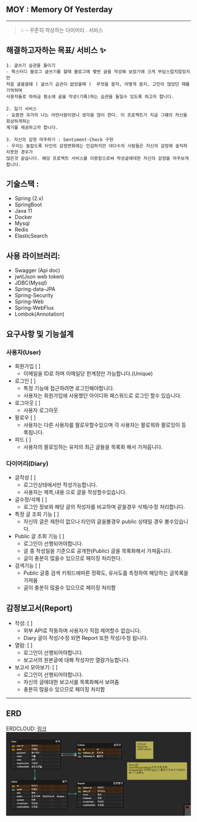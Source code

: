 ## MOY : Memory Of Yesterday

---

> 💡 - 꾸준히 작성하는 다이어리 . 서비스

## 해결하고자하는 목표/ 서비스 ✨

```
1. 글쓰기 습관을 들이기
- 북스터디 블로그 글쓰기를 할때 블로그에 몇번 글을 작성해 보았기에 크게 부담스럽지않았지만
처음 글을쓸떄 ( 글쓰기 습관이 없었을때 )  무엇을 쓸지, 어떻게 쓸지, 고민이 많았던 때를 기억하며
사용자들로 하여금 평소에 글을 작성(기록)하는 습관을 들일수 있도록 하고자 합니다.

2. 일기 서비스
- 요즘엔 과거의 나는 어떤사람이였나 생각을 많이 한다. 이 프로젝트가 지금 그떄의 자신을 회상하게하는
계기를 제공하고자 합니다.

3. 자신의 감정 마주하기 : Sentiment-Check 구현
- 우리는 놀랍도록 타인의 감정변화에는 민감하지만 대다수의 사람들은 자신의 감정에 솔직하지못한 경우가
많은것 같습니다. 해당 프로젝트 서비스를 이용함으로써 작성글에대한 자신의 감정을 마주보게합니다.
```

## 기술스택 :

- Spring (2.x)
- SpringBoot
- Java 11
- Docker
- Mysql
- Redis
- ElasticSearch

## 사용 라이브러리:

- Swagger (Api doc)
- jwt(Json web token)
- JDBC(Mysql)
- Spring-data-JPA
- Spring-Security
- Spring-Web
- Spring-WebFlux
- Lombok(Annotation)

## 요구사항 및 기능설계

### 사용자(User)

- 회원가입 [ ]
    - 이메일을 ID로 하며 이메일당 한계정만 가능합니다.(Unique)
- 로그인 [ ]
    - 특정 기능에 접근하려면 로그인해야합니다.
    - 사용자는 회원가입에 사용했던 아이디와 패스워드로 로그인 할수 있습니다.
- 로그아웃 [ ]
    - 사용자 로그아웃
- 팔로우 [ ]
    - 사용자는 다른 사용자를 팔로우할수있으며 각 사용자는 팔로워와 팔로잉이 등록됩니다.
- 피드 [ ]
    - 사용자의 팔로잉하는 유저의 최근 글들을 목록화 해서 가져옵니다.
    

### 다이어리(Diary)

- 글작성 [ ]
    - 로그인상태에서만 작성가능합니다.
    - 사용자는 제목,내용 으로 글을 작성할수있습니다.
- 글수정/삭제 [ ]
    - 로그인 정보와 해당 글의 작성자를 비교하며 같을경우 삭제/수정 처리합니다.
- 특정 글 조회 기능 [ ]
    - 자신의 글은 제한이 없으나 타인의 글을볼경우 public 상태일 경우 볼수있습니다.
- Public 글 조회 기능 [ ]
    - 로그인이 선행되어야합니다.
    - 글 중 작성일을 기준으로  공개한(Public) 글을 목록화해서 가져옵니다.
    - 글이 충분히 많을수 있으므로 페이징 처리한다.
- 검색기능  [ ]
    - Public 글중 검색 키워드에따른 정확도, 유사도를 측정하여 해당하는 글목록을 가져옴
    - 글이 충분히 많을수 있으므로 페이징 처리함


## 감정보고서(Report)

- 작성: [ ]
    - 외부 API로 작동하며 사용자가 직접 제어할수 없습니다.
    - Diary 글이 작성/수정 되면 Report 또한 작성/수정 됩니다.
- 열람: [ ]
    - 로그인이 선행되어야합니다.
    - 보고서의 원본글에 대해 작성자만 열람가능합니다.
- 보고서 모아보기: [ ]
    - 로그인이 선행되어야합니다.
    - 자신의 글에대한 보고서를 목록화해서 보여줌
    - 충분히 많을수 있으므로 페이징 처리함

---

## ERD

ERDCLOUD: [링크](https://www.erdcloud.com/d/qKP47RGWdwnbKqzRG)  
![ERD](Img/ERD.png)

